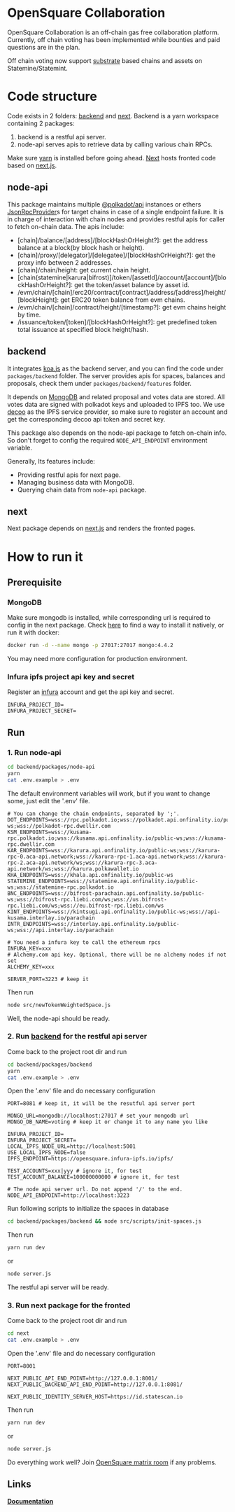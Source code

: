 # OpenSquare Collaboration

OpenSquare Collaboration is an off-chain gas free collaboration platform.
Currently, off chain voting has been implemented while bounties and paid questions are in the plan.

Off chain voting now support [substrate](https://github.com/paritytech/substrate) based chains and assets on Statemine/Statemint.

# Code structure

Code exists in 2 folders: [backend](./backend) and [next](./next). Backend is a yarn workspace containing 2 packages:

1. backend is a restful api server.
2. node-api serves apis to retrieve data by calling various chain RPCs.

Make sure [yarn](https://yarnpkg.com/) is installed before going ahead. [Next](./next) hosts fronted code based on [next.js](https://nextjs.org/).

## node-api

This package maintains multiple [@polkadot/api](https://github.com/polkadot-js/api) instances or ethers [JsonRpcProvider](https://docs.ethers.io/v5/api/providers/jsonrpc-provider/)s
for target chains in case of a single endpoint failure. It is in charge of interaction with chain nodes and provides restful apis for caller to fetch on-chain data. The apis include:

- [chain]/balance/[address]/[blockHashOrHeight?]: get the address balance at a block(by block hash or height).
- [chain]/proxy/[delegator]/[delegatee]/[blockHashOrHeight?]: get the proxy info between 2 addresses.
- [chain]/chain/height: get current chain height.
- [chain(statemine|karura|bifrost)]/token/[assetId]/account/[account]/[blockHashOrHeight?]: get the token/asset balance by asset id.
- /evm/chain/[chain]/erc20/contract/[contract]/address/[address]/height/[blockHeight]: get ERC20 token balance from evm chains.
- /evm/chain/[chain]/contract/height/[timestamp?]: get evm chains height by time.
- /issuance/token/[token]/[blockHashOrHeight?]: get predefined token total issuance at specified block height/hash.

## backend

It integrates [koa.js](https://koajs.com/) as the backend server, and you can find the code under `packages/backend` folder.
The server provides apis for spaces, balances and proposals, check them
under `packages/backend/features` folder.

It depends on [MongoDB](https://www.mongodb.com/) and related proposal and votes data are stored.
All votes data are signed with polkadot keys and uploaded to IPFS too. We use [decoo](https://decoo.io/)
as the IPFS service provider, so make sure to register an account and get the corresponding decoo api token and secret key.

This package also depends on the node-api package to fetch on-chain info.
So don't forget to config the required `NODE_API_ENDPOINT` environment variable.

Generally, Its features include:

- Providing restful apis for next page.
- Managing business data with MongoDB.
- Querying chain data from `node-api` package.

## next

Next package depends on [next.js](https://nextjs.org/) and renders the fronted pages.

# How to run it

## Prerequisite

### MongoDB

Make sure mongodb is installed, while corresponding url is required to config in the next package.
Check [here](https://docs.mongodb.com/manual/installation/) to find a way to install it natively, or run it with docker:

```bash
docker run -d --name mongo -p 27017:27017 mongo:4.4.2
```

You may need more configuration for production environment.

### Infura ipfs project api key and secret

Register an [infura](https://infura.io/) account and get the api key and secret.

```dotenv
INFURA_PROJECT_ID=
INFURA_PROJECT_SECRET=
```

## Run

### 1. Run node-api

```bash
cd backend/packages/node-api
yarn
cat .env.example > .env
```

The default environment variables will work, but if you want to change some, just edit the '.env' file.

```dotenv
# You can change the chain endpoints, separated by ';'.
DOT_ENDPOINTS=wss://rpc.polkadot.io;wss://polkadot.api.onfinality.io/public-ws;wss://polkadot-rpc.dwellir.com
KSM_ENDPOINTS=wss://kusama-rpc.polkadot.io;wss://kusama.api.onfinality.io/public-ws;wss://kusama-rpc.dwellir.com
KAR_ENDPOINTS=wss://karura.api.onfinality.io/public-ws;wss://karura-rpc-0.aca-api.network;wss://karura-rpc-1.aca-api.network;wss://karura-rpc-2.aca-api.network/ws;wss://karura-rpc-3.aca-api.network/ws;wss://karura.polkawallet.io
KHA_ENDPOINTS=wss://khala.api.onfinality.io/public-ws
STATEMINE_ENDPOINTS=wss://statemine.api.onfinality.io/public-ws;wss://statemine-rpc.polkadot.io
BNC_ENDPOINTS=wss://bifrost-parachain.api.onfinality.io/public-ws;wss://bifrost-rpc.liebi.com/ws;wss://us.bifrost-rpc.liebi.com/ws;wss://eu.bifrost-rpc.liebi.com/ws
KINT_ENDPOINTS=wss://kintsugi.api.onfinality.io/public-ws;wss://api-kusama.interlay.io/parachain
INTR_ENDPOINTS=wss://interlay.api.onfinality.io/public-ws;wss://api.interlay.io/parachain

# You need a infura key to call the ethereum rpcs
INFURA_KEY=xxx
# Alchemy.com api key. Optional, there will be no alchemy nodes if not set
ALCHEMY_KEY=xxx

SERVER_PORT=3223 # keep it
```

Then run

```bash
node src/newTokenWeightedSpace.js
```

Well, the node-api should be ready.

### 2. Run [backend](./packages/backend) for the restful api server

Come back to the project root dir and run

```bash
cd backend/packages/backend
yarn
cat .env.example > .env
```

Open the '.env' file and do necessary configuration

```dotenv
PORT=8081 # keep it, it will be the resutful api server port

MONGO_URL=mongodb://localhost:27017 # set your mongodb url
MONGO_DB_NAME=voting # keep it or change it to any name you like

INFURA_PROJECT_ID=
INFURA_PROJECT_SECRET=
LOCAL_IPFS_NODE_URL=http://localhost:5001
USE_LOCAL_IPFS_NODE=false
IPFS_ENDPOINT=https://opensquare.infura-ipfs.io/ipfs/

TEST_ACCOUNTS=xxx|yyy # ignore it, for test
TEST_ACCOUNT_BALANCE=100000000000 # ignore it, for test

# The node api server url. Do not append '/' to the end.
NODE_API_ENDPOINT=http://localhost:3223
```

Run following scripts to initialize the spaces in database

```bash
cd backend/packages/backend && node src/scripts/init-spaces.js
```

Then run

```bash
yarn run dev
```

or

```bash
node server.js
```

The restful api server will be ready.

### 3. Run next package for the fronted

Come back to the project root dir and run

```bash
cd next
cat .env.example > .env
```

Open the '.env' file and do necessary configuration

```dotenv
PORT=8001

NEXT_PUBLIC_API_END_POINT=http://127.0.0.1:8001/
NEXT_PUBLIC_BACKEND_API_END_POINT=http://127.0.0.1:8081/

NEXT_PUBLIC_IDENTITY_SERVER_HOST=https://id.statescan.io
```

Then run

```bash
yarn run dev
```

or

```bash
node server.js
```

Do everything work well? Join [OpenSquare matrix room](https://matrix.to/#/#opensquare:matrix.org) if any problems.

## Links

**[Documentation](https://docs.opensquare.io/)**
